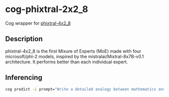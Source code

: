 # cog-phixtral-2x2_8

Cog wrapper for [phixtral-4x2_8](https://huggingface.co/mlabonne/phixtral-4x2_8)

## Description

phixtral-4x2_8 is the first Mixure of Experts (MoE) made with four microsoft/phi-2 models, inspired by the mistralai/Mixtral-8x7B-v0.1 architecture. It performs better than each individual expert.

## Inferencing

```bash
cog predict -i prompt="Write a detailed analogy between mathematics and a lighthouse"
```

